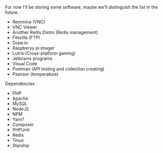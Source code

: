 For now I'll be storing some software, maybe we'll distinguish the list in the future.

- Remmina (VNC)
- VNC Viewer
- Another Redis Distro (Redis management)
- Filezilla (FTP)
- Draw.io
- Raspberyy pi imager
- Lutris (Cross-platform gaming)
- Jetbrains programs
- Visual Code
- Postman (API testing and collection creating)
- Psensor (temperature)


Dependencies
- PHP
- Apache
- MySQL
- NodeJS
- NPM
- Yarn?
- Composer
- PHPUnit
- Redis
- Tmux
- Starship
